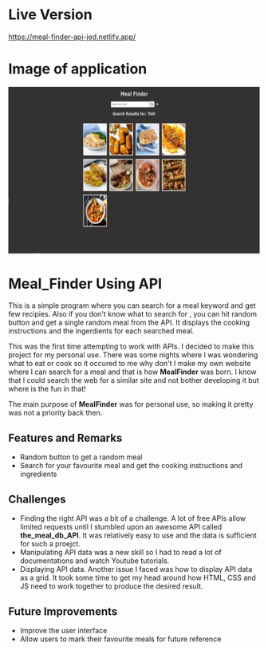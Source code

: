 # Live Version 

https://meal-finder-api-jed.netlify.app/ 

# Image of application
![alt text](https://github.com/jedhabush/Meal_Finder/blob/master/MealFinderIMG.png)


# Meal_Finder Using API

This is a simple program where you can search for a meal keyword and get few recipies.
Also if you don't know what to search for , you can hit random button and get a single random meal from the API.
It displays the cooking instructions and the ingerdients for each searched meal. <br/>

This was the first time attempting to work with APIs. I decided to make this project for my personal use. There was some nights where I was wondering what to eat or cook so it occured to me why don't I make my own website where I can search for a meal and that is how **MealFinder** was born. I know that I could search the web for a similar site and not bother developing it but where is the fun in that!  <br/>



The main purpose of **MealFinder** was for personal use, so making it pretty was not a priority back then. 

## Features and Remarks
- Random button to get a random meal
- Search for your favourite meal and get the cooking instructions and ingredients

## Challenges
- Finding the right API was a bit of a challenge. A lot of free APIs allow limited requests until I stumbled upon an awesome API called **the_meal_db_API**. It was relatively easy to use and the data is sufficient for such a proejct.
- Manipulating API data was a new skill so I had to read a lot of documentations and watch Youtube tutorials.
- Displaying API data. Another issue I faced was how to display API data as a grid. It took some time to get my head around how HTML, CSS and JS need to work together to produce the desired result.

## Future Improvements
- Improve the user interface
- Allow users to mark their favourite meals for future reference
